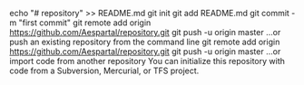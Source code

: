 echo "# repository" >> README.md
git init
git add README.md
git commit -m "first commit"
git remote add origin https://github.com/Aespartal/repository.git
git push -u origin master
…or push an existing repository from the command line
git remote add origin https://github.com/Aespartal/repository.git
git push -u origin master
…or import code from another repository
You can initialize this repository with code from a Subversion, Mercurial, or TFS project.
